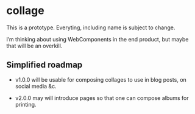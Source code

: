 # collage


This is a prototype. Everyting, including name is subject to change.

I’m thinking about using WebComponents in the end product, but maybe
that will be an overkill.


## Simplified roadmap

- v1.0.0 will be usable for composing collages to use in blog posts,
  on social media &c.

- v2.0.0 may will introduce pages so that one can compose albums for printing.